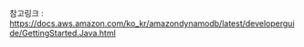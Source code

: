 참고링크 : https://docs.aws.amazon.com/ko_kr/amazondynamodb/latest/developerguide/GettingStarted.Java.html
